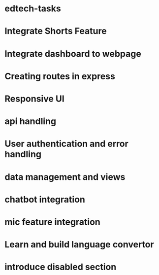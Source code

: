 ﻿# edtech-tasks
# Integrate Shorts Feature
# Integrate dashboard to webpage
# Creating routes in express
# Responsive UI
# api handling
# User authentication and error handling
# data management and views
# chatbot integration
# mic feature integration
# Learn and build language convertor
# introduce disabled section
